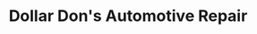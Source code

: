 ---
title: "Dollar Don's Automotive Repair"
url: /depew/dollar-dons-automotive-repair/
shop: car repair
---